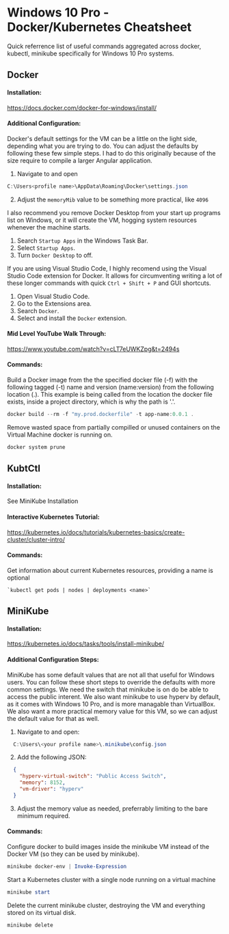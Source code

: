 # Windows 10 Pro - Docker/Kubernetes Cheatsheet
Quick referrence list of useful commands aggregated across docker, kubectl, minikube specifically for Windows 10 Pro systems.

## Docker

  #### Installation:

  https://docs.docker.com/docker-for-windows/install/

  #### Additional Configuration:

  Docker's default settings for the VM can be a little on the light side, depending what you are trying to do. You can adjust the defaults by following these few simple steps. I had to do this originally because of
  the size require to compile a larger Angular application.

  1. Navigate to and open
  ```PowerShell
  C:\Users<profile name>\AppData\Roaming\Docker\settings.json
  ```
  2. Adjust the `memoryMib` value to be something more practical, like `4096`

  I also recommend you remove Docker Desktop from your start up programs list on Windows, or it will create the VM, hogging system resources whenever the machine starts.

  1. Search `Startup Apps` in the Windows Task Bar.
  2. Select `Startup Apps`.
  3. Turn `Docker Desktop` to off.

  If you are using Visual Studio Code, I highly recomend using the Visual Studio Code extension for Docker. It allows for circumventing writing a lot of these longer commands with quick `Ctrl + Shift + P` and GUI shortcuts.

  1. Open Visual Studio Code.
  2. Go to the Extensions area.
  3. Search `Docker`.
  4. Select and install the `Docker` extension.

  #### Mid Level YouTube Walk Through:

  https://www.youtube.com/watch?v=cLT7eUWKZpg&t=2494s

  #### Commands:

  Build a Docker image from the the specified docker file (-f) with the following tagged (-t) name and version (name:version) from the following location (.). This example is being called from the location the docker file exists, inside a project directory, which is why the path is '.'. 

  ```PowerShell
  docker build --rm -f "my.prod.dockerfile" -t app-name:0.0.1 .
  ```

  Remove wasted space from partially compilled or unused containers on the Virtual Machine docker is running on.

  ```PowerShell
  docker system prune
  ```

## KubtCtl

  #### Installation:

  See MiniKube Installation

  #### Interactive Kubernetes Tutorial:

  https://kubernetes.io/docs/tutorials/kubernetes-basics/create-cluster/cluster-intro/ 

  #### Commands:

  Get information about current Kubernetes resources, providing a name is optional

    `kubectl get pods | nodes | deployments <name>`

## MiniKube

  #### Installation:

  https://kubernetes.io/docs/tasks/tools/install-minikube/

  #### Additional Configuration Steps:

  MiniKube has some default values that are not all that useful for Windows users. You can follow these short steps to override the defaults with more
  common settings. We need the switch that minikube is on do be able to access the public interent. We also want minikube to use hyperv by default, as it comes with Windows 10 Pro, and is more managable than VirtualBox. We also want a more practical memory value for this VM, so we can adjust the default value for that as well.

  1. Navigate to and open: 
  ```PowerShell
    C:\Users\<your profile name>\.minikube\config.json
  ```
  2. Add the following JSON:
  ```JSON
    {
      "hyperv-virtual-switch": "Public Access Switch",
      "memory": 8152,
      "vm-driver": "hyperv"
    }
  ```
  3. Adjust the memory value as needed, preferrably limiting to the bare minimum required.

  #### Commands:

  Configure docker to build images inside the minikube VM instead of the Docker VM (so they can be used by minikube).

  ```PowerShell
  minikube docker-env | Invoke-Expression
  ```
  Start a Kubernetes cluster with a single node running on a virtual machine

  ```PowerShell
  minikube start
  ```

  Delete the current minikube cluster, destroying the VM and everything stored on its virtual disk.

  ```PowerShell
  minikube delete
  ```
